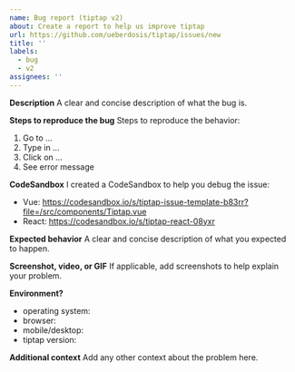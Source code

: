 ```yaml
---
name: Bug report (tiptap v2)
about: Create a report to help us improve tiptap
url: https://github.com/ueberdosis/tiptap/issues/new
title: ''
labels:
  - bug
  - v2
assignees: ''
---
```


**Description**
A clear and concise description of what the bug is.

**Steps to reproduce the bug**
Steps to reproduce the behavior:
1. Go to …
2. Type in …
3. Click on …
4. See error message

**CodeSandbox**
I created a CodeSandbox to help you debug the issue:

* Vue: https://codesandbox.io/s/tiptap-issue-template-b83rr?file=/src/components/Tiptap.vue
* React: https://codesandbox.io/s/tiptap-react-08yxr

**Expected behavior**
A clear and concise description of what you expected to happen.

**Screenshot, video, or GIF**
If applicable, add screenshots to help explain your problem.

**Environment?**
 - operating system:
 - browser:
 - mobile/desktop:
 - tiptap version:

**Additional context**
Add any other context about the problem here.
